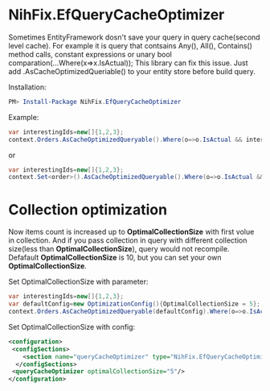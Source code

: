 # NihFix.EfQueryCacheOptimizer
Sometimes EntityFramework dosn't save your query in query cache(second level cache). For example it is query that contsains Any(), All(), Contains() method calls, constant expressions or unary bool comparation(...Where(x=>x.IsActual));
This library can fix this issue. Just add .AsCacheOptimizedQueriable() to your entity store before build query.

Installation:
```Powershell
PM> Install-Package NihFix.EfQueryCacheOptimizer
```

Example:
```C#
var interestingIds=new[]{1,2,3};
context.Orders.AsCacheOptimizedQueryable().Where(o=>o.IsActual && interestingIds.Contains(o.Id));
```
or

```C#
var interestingIds=new[]{1,2,3};
context.Set<order>().AsCacheOptimizedQueryable().Where(o=>o.IsActual && interestingIds.Contains(o.Id));
```
# Collection optimization
Now items count is increased up to **OptimalCollectionSize** with first volue in collection. And if you pass collection in query with different collection size(less than **OptimalCollectionSize**), query would not recompile. Defafault **OptimalCollectionSize** is 10, but you can set your own **OptimalCollectionSize**.

Set OptimalCollectionSize with parameter:
```C#
var interestingIds=new[]{1,2,3};
var defaultConfig=new OptimizationConfig(){OptimalCollectionSize = 5};
context.Orders.AsCacheOptimizedQueryable(defaultConfig).Where(o=>o.IsActual && interestingIds.Contains(o.Id));
```
Set OptimalCollectionSize with config:
```XML
<configuration>
 <configSections>    
    <section name="queryCacheOptimizer" type="NihFix.EfQueryCacheOptimizer.Configuration.OptimizationConfigConfigSection, NihFix.EfQueryCacheOptimizer" requirePermission="false"/>
  </configSections>
 <queryCacheOptimizer optimalCollectionSize="5"/>
</configuration>

```

